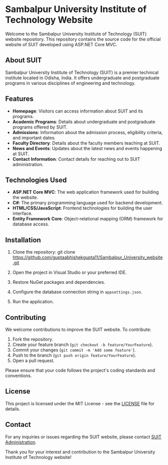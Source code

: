 # Sambalpur University Institute of Technology Website

Welcome to the Sambalpur University Institute of Technology (SUIT) website repository. This repository contains the source code for the official website of SUIT developed using ASP.NET Core MVC.

## About SUIT

Sambalpur University Institute of Technology (SUIT) is a premier technical institute located in Odisha, India. It offers undergraduate and postgraduate programs in various disciplines of engineering and technology.

## Features

- **Homepage**: Visitors can access information about SUIT and its programs.
- **Academic Programs**: Details about undergraduate and postgraduate programs offered by SUIT.
- **Admissions**: Information about the admission process, eligibility criteria, and important dates.
- **Faculty Directory**: Details about the faculty members teaching at SUIT.
- **News and Events**: Updates about the latest news and events happening at SUIT.
- **Contact Information**: Contact details for reaching out to SUIT administration.

## Technologies Used

- **ASP.NET Core MVC**: The web application framework used for building the website.
- **C#**: The primary programming language used for backend development.
- **HTML/CSS/JavaScript**: Frontend technologies for building the user interface.
- **Entity Framework Core**: Object-relational mapping (ORM) framework for database access.

## Installation

1. Clone the repository:
git clone https://github.com/guptaabhishekgupta11/Sambalpur_University_website.git


2. Open the project in Visual Studio or your preferred IDE.

3. Restore NuGet packages and dependencies.

4. Configure the database connection string in `appsettings.json`.

5. Run the application.

## Contributing

We welcome contributions to improve the SUIT website. To contribute:

1. Fork the repository.
2. Create your feature branch (`git checkout -b feature/YourFeature`).
3. Commit your changes (`git commit -m 'Add some feature'`).
4. Push to the branch (`git push origin feature/YourFeature`).
5. Open a pull request.

Please ensure that your code follows the project's coding standards and conventions.

## License

This project is licensed under the MIT License - see the [LICENSE](LICENSE) file for details.

## Contact

For any inquiries or issues regarding the SUIT website, please contact [SUIT Administration](mailto:admin@suit.edu).

Thank you for your interest and contribution to the Sambalpur University Institute of Technology website!
